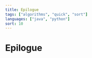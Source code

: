 ```yaml
---
title: Epilogue
tags: ["algorithms", "quick", "sort"]
languages: ["java", "python"]
sort: 10
---
```

# Epilogue
